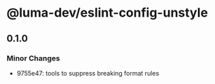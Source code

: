 # @luma-dev/eslint-config-unstyle

## 0.1.0
### Minor Changes

- 9755e47: tools to suppress breaking format rules
